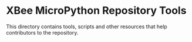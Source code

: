 XBee MicroPython Repository Tools
=================================

This directory contains tools, scripts and other resources that help
contributors to the repository.
